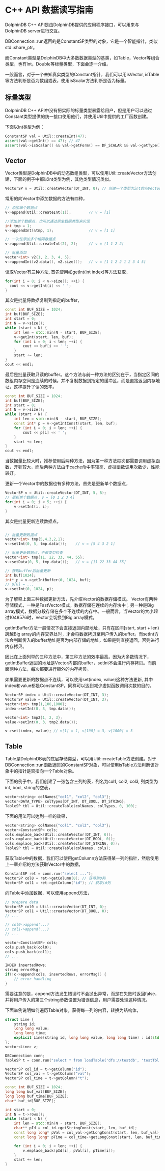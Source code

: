 # C++ API 数据读写指南

DolphinDB C++ API是由DolphinDB提供的应用程序接口，可以用来与DolphinDB server进行交互。

DBConnection::run返回的是ConstantSP类型的对象，它是一个智能指针，类似std::share_ptr。

而Constant类型是DolphinDB中大多数数据类型的基类，如Table，Vector等组合类型，也有Int，Double等标量类型，下面会逐一介绍。

一般而言，对于一个未知真实类型的Constant指针，我们可以用isVector, isTable等方法判断是否为数组或表，使用isScalar方法判断是否为标量。

## 标量类型
DolphinDB C++ API中没有把实际的标量类型暴露给用户，但是用户可以通过Constant类型提供的统一接口使用他们，并使用Util中提供的工厂函数创建。

下面以int类型为例：

```c++
ConstantSP val = Util::createInt(47);
assert(val->getInt() == 47); // 47
assert(val->isScalar() && val->getForm() == DF_SCALAR && val->getType() == DT_INT);
```

## Vector
Vector类型是DolphinDB中的动态数组类型，可以使用Util::createVector方法创建，下面的例子中都以int类型为例，其他类型情况类似。
```c++
VectorSP v = Util::createVector(DT_INT, 0); // 创建一个类型为int的空Vector
```

常用的向Vector中添加数据的方法有四种，
```c++
// 添加单个数据点
v->append(Util::createInt(1));        // v = [1]

//添加单个数据点，也可以通过原生数据类型来实现
int tmp = 1;
v->appendInt(&tmp, 1);                // v = [1 1]

// 一次性添加多个相同数据点
v->append(Util::createInt(2), 2);     // v = [1 1 2 2]

// 批量添加
vector<int> v2{1, 2, 3, 4, 5};
v->appendInt(v2.data(), v2.size());   // v = [1 1 2 2 1 2 3 4 5]
```

读取Vector有三种方法, 首先使用如getInt(int index)等方法获取，
```c++
for(int i = 0; i < v->size(); ++i) {
  cout << v->getInt(i) << ' ';
}
```
其次是批量将数据复制到指定的buffer，
```c++
const int BUF_SIZE = 1024;
int buf[BUF_SIZE];
int start = 0;
int N = v->size();
while (start < N) {
    int len = std::min(N - start, BUF_SIZE);
    v->getInt(start, len, buf);
    for (int i = 0; i < len; ++i) {
        cout << buf[i << ' ';
    }
    start += len;
}
cout << endl;
```
最后是批量获取只读的buffer。这个方法与前一种方法的区别在于，当指定区间的数组内存空间是连续的时候，并不复制数据到指定的缓冲区，而是直接返回内存地址，这样提升了读的效率。
```c++
const int BUF_SIZE = 1024;
int buf[BUF_SIZE];
int start = 0;
int N = v->size();
while (start < N) {
    int len = std::min(N - start, BUF_SIZE);
    const int* p = v->getIntConst(start, len, buf);
    for (int i = 0; i < len; ++i) {
        cout << p[i] << ' ';
    }
    start += len;
}
cout << endl;
```
当数据量比较大时，推荐使用后两种方法，因为第一种方法每次都需要调用虚拟函数，开销较大，而后两种方法由于cache命中率较高、虚拟函数调用次数少，性能较好。

更新一个Vector中的数据也有多种方法，首先是更新单个数据点，

```c++
VectorSP v = Util::createVector(DT_INT, 5, 5);
// 更新单个数据点, v = [0 1 2 3 4]
for(int i = 0; i < 5; ++i) {
    v->setInt(i, i);
}
```

其次是批量更新连续数据点，
```c++

// 批量更新数据点
vector<int> tmp{5,4,3,2,1};
v->setInt(0, 5, tmp.data());    // v = [5 4 3 2 1]

// 批量更新数据点，不做类型检查
vector<int> tmp{11, 22, 33, 44, 55};
v->setData(0, 5, tmp.data());   // v = [11 22 33 44 55]

// 获取buffer后批量更新
int buf[1024];
int* p = v->getIntBuffer(0, 1024, buf);
// p[0] = ...
v->setInt(0, 1024, p);
```

为了解释上面三种数据更新方法，先介绍Vector的数据存储模式。
Vector有两种存储模式，一种是FastVector模式，数据存储在连续的内存块中；另一种是Big array模式，数据分段存储在多个不连续的内存中。一般而言，当Vector的大小超过1048576时，Vector会切换到Big array模式。

getIntBuffer方法一般情况下会直接返回内部地址，只有在区间[start, start + len)跨越Big array的内存交界处时，才会将数据拷贝至用户传入的buffer。而setInt方法会判断传入的buffer地址是否为内部存储的地址，如果是则直接返回，否则进行内存拷贝。

因此在上面列举的三种方法中，第三种方法的效率最高。因为大多数情况下，getIntBuffer返回的地址是Vector内部的buffer，setInt不会进行内存拷贝。而前面两种方法，每次都要进行额外的内存拷贝。

如果需要更新的数据点不连续，可以使用set(index, value)这种方法更新, 其中index和value都是ConstantSP，同样可以达到减少虚拟函数调用次数的目的。
```c++
VectorSP index = Util::createVector(DT_INT, 3);
VectorSP value = Util::createVector(DT_INT, 3);
vector<int> tmp{1,100,1000};
index->setInt(0, 3, tmp.data());

vector<int> tmp2{1, 2, 3};
value->setInt(0, 3, tmp2.data());

v->set(index, value); // v[1] = 1, v[100] = 3, v[1000] = 3
```


## Table
Table是DolphinDB表的底层存储类型，可以用Util::createTable方法创建。对于DBConnection::run函数返回的ConstantSP对象，可以使用isTable方法判断该对象中的指针是否指向一个Table对象。

下面的例子中，我们创建了一张包含三列的表，列名为col1, col2, col3, 列类型为int, bool, string的空表，
```c++
vector<string> colNames{"col1", "col2", "col3"};
vector<DATA_TYPE> colTypes{DT_INT, DT_BOOL, DT_STRING};
TableSP tbl = Util::createTable(colNames, colTypes, 0, 100);
```

下面的用法可以达到一样的效果，
```c++
vector<string> colNames{"col1", "col2", "col3"};
vector<ConstantSP> cols;
cols.emplace_back(Util::createVector(DT_INT, 0));
cols.emplace_back(Util::createVector(DT_BOOL, 0));
cols.emplace_back(Util::createVector(DT_STRING, 0));
TableSP tbl = Util::createTable(colNames, cols);
```

获取Table中的数据，我们可以使用getColumn方法获得某一列的指针，然后使用上一章介绍的方法获取Vector中的数据，
```c++
ConstantSP ret = conn.run("select ...");
VectorSP col0 = ret->getColumn(0); // 获得第0列
VectorSP col1 = ret->getColumn("id"); // 获取id列
```

向Table中添加数据，可以使用append方法，
```c++
// prepare data
VectorSP col0 = Util::createVector(DT_INT, 0);
VectorSP col1 = Util::createVector(DT_BOOL, 0);
// ...

// col0->append(...)
// col1->append(...)
// ...

vector<ConstantSP> cols;
cols.push_back(col0);
cols.push_back(col1);
// ...

INDEX insertedRows;
string errorMsg;
if(!c->append(cols, insertedRows, errorMsg)) {
    // error handling
}
```

需要注意的是，append方法发生错误时不会抛出异常，而是在失败时返回false，并将用户传入的第三个string参数设置为错误信息，用户需要处理这种情况。

下面举例说明如何遍历Table对象，获得每一列的内容，转换为结构体，
```c++
struct Line {
    string id;
    long long value;
    long long time;
    explicit Line(string id, long long value, long long time) : id(std::move(id)), value(value), time(time) {}
};
vector<Line> v;

DBConnection conn;
TableSP t = conn.run("select * from loadTable('dfs://testdb', 'testTbl')");

VectorSP col_id = t->getColumn("id");
VectorSP col_val = t->getColumn("val");
VectorSP col_time = t->getColumn("t");

const int BUF_SIZE = 1024;
long long buf_val[BUF_SIZE];
long long buf_time[BUF_SIZE];
char* buf_id[BUF_SIZE];

int start = 0;
int N = t->rows();
while (start < N) {
    int len = std::min(N - start, BUF_SIZE);
    char** pId = col_id->getStringConst(start, len, buf_id);
    const long long* pVal = col_val->getLongConst(start, len, buf_val);
    const long long* pTime = col_time->getLongConst(start, len, buf_time);

    for (int i = 0; i < len; ++i) {
        v.emplace_back(pId[i], pVal[i], pTime[i]);
    }
    start += len;
}
```